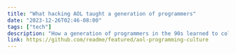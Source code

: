 ```yaml
---
title: "What hacking AOL taught a generation of programmers"
date: "2023-12-26T02:46-08:00"
tags: ["tech"]
description: "How a generation of programmers in the 90s learned to collaborate in the most unlikely of places, now on The ReadME Project:"
link: https://github.com/readme/featured/aol-programming-culture
---
```

